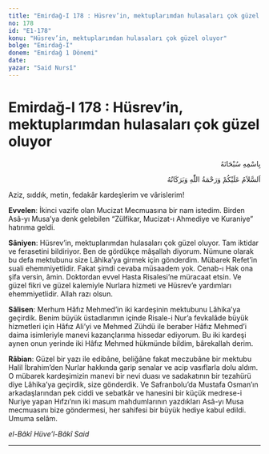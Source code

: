 ```yaml
---
title: "Emirdağ-I 178 : Hüsrev’in, mektuplarımdan hulasaları çok güzel oluyor"
no: 178
id: "E1-178"
konu: "Hüsrev’in, mektuplarımdan hulasaları çok güzel oluyor"
bolge: "Emirdağ-I"
donem: "Emirdağ 1 Dönemi"
date: 
yazar: "Said Nursî"
---
```


# Emirdağ-I 178 : Hüsrev’in, mektuplarımdan hulasaları çok güzel oluyor

<p class="arabic" dir="rtl" title="Meal: “Her türlü noksan sıfatlardan yüce olan Allah’ın adıyla.”">بِاسْمِهِ سُبْحَانَهُ</p>

<p class="arabic" dir="rtl" title="Meal: “Allah’ın selâmı, rahmeti ve bereketleri, üzerinize olsun.”">اَلسَّلاَمُ عَلَيْكُمْ وَرَحْمَةُ اللّٰهِ وَبَرَكَاتُهُ</p>

Aziz, sıddık, metin, fedakâr kardeşlerim ve vârislerim!

**Evvelen**: İkinci vazife olan Mucizat Mecmuasına bir nam istedim. Birden Asâ-yı Musa’ya denk gelebilen “Zülfikar, Mucizat-ı Ahmediye ve Kuraniye” hatırıma geldi.

**Sâniyen**: Hüsrev’in, mektuplarımdan hulasaları çok güzel oluyor. Tam iktidar ve ferasetini bildiriyor. Ben de gördükçe mâşallah diyorum. Nümune olarak bu defa mektubunu size Lâhika’ya girmek için gönderdim. Mübarek Refet’in suali ehemmiyetlidir. Fakat şimdi cevaba müsaadem yok. Cenab-ı Hak ona şifa versin, âmin. Doktordan evvel Hasta Risalesi’ne müracaat etsin. Ve güzel fikri ve güzel kalemiyle Nurlara hizmeti ve Hüsrev’e yardımları ehemmiyetlidir. Allah razı olsun.

**Sâlisen**: Merhum Hâfız Mehmed’in iki kardeşinin mektubunu Lâhika’ya geçirdik. Benim büyük üstadlarımın içinde Risale-i Nur’a fevkalâde büyük hizmetleri için Hâfız Ali’yi ve Mehmed Zühdü ile beraber Hâfız Mehmed’i daima isimleriyle manevi kazançlarıma hissedar ediyorum. Bu iki kardeşi aynen onun yerinde iki Hâfız Mehmed hükmünde bildim, bârekallah derim.

**Râbian**: Güzel bir yazı ile edibâne, beliğâne fakat meczubâne bir mektubu Halil İbrahim’den Nurlar hakkında garip senalar ve acip vasıflarla dolu aldım. O mübarek kardeşimizin manevi bir nevi duası ve sadakatının bir tezahürü diye Lâhika’ya geçirdik, size gönderdik. Ve Safranbolu’da Mustafa Osman’ın arkadaşlarından pek ciddi ve sebatkâr ve hanesini bir küçük medrese-i Nuriye yapan Hıfzı’nın iki masum mahdumlarının yazdıkları Asâ-yı Musa mecmuasını bize göndermesi, her sahifesi bir büyük hediye kabul edildi. Umuma selâm.

*el-Bâkî Hüve’l-Bâkî*
*Said*

***
